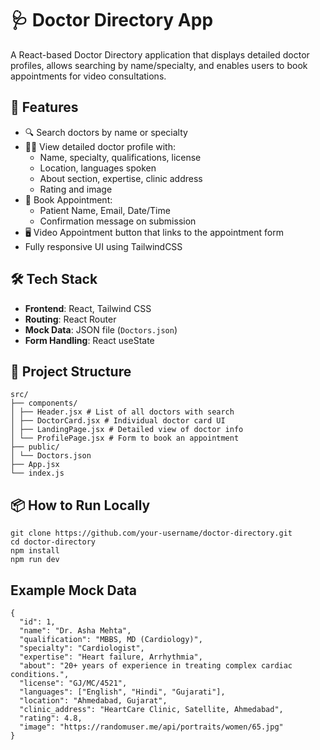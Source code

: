 # 🩺 Doctor Directory App

A React-based Doctor Directory application that displays detailed doctor profiles, allows searching by name/specialty, and enables users to book appointments for video consultations.

## 🚀 Features

- 🔍 Search doctors by name or specialty
- 🧑‍⚕️ View detailed doctor profile with:
  - Name, specialty, qualifications, license
  - Location, languages spoken
  - About section, expertise, clinic address
  - Rating and image
- 📅 Book Appointment:
  - Patient Name, Email, Date/Time
  - Confirmation message on submission
- 🖥️ Video Appointment button that links to the appointment form
- Fully responsive UI using TailwindCSS

## 🛠️ Tech Stack

- **Frontend**: React, Tailwind CSS
- **Routing**: React Router
- **Mock Data**: JSON file (`Doctors.json`)
- **Form Handling**: React useState

## 📁 Project Structure

    src/
    ├── components/
    │ ├── Header.jsx # List of all doctors with search
    │ ├── DoctorCard.jsx # Individual doctor card UI
    │ ├── LandingPage.jsx # Detailed view of doctor info
    │ └── ProfilePage.jsx # Form to book an appointment
    ├── public/
    │ └── Doctors.json
    ├── App.jsx
    └── index.js



## 📦 How to Run Locally

    git clone https://github.com/your-username/doctor-directory.git
    cd doctor-directory
    npm install
    npm run dev
##    Example Mock Data
    {
      "id": 1,
      "name": "Dr. Asha Mehta",
      "qualification": "MBBS, MD (Cardiology)",
      "specialty": "Cardiologist",
      "expertise": "Heart failure, Arrhythmia",
      "about": "20+ years of experience in treating complex cardiac conditions.",
      "license": "GJ/MC/4521",
      "languages": ["English", "Hindi", "Gujarati"],
      "location": "Ahmedabad, Gujarat",
      "clinic_address": "HeartCare Clinic, Satellite, Ahmedabad",
      "rating": 4.8,
      "image": "https://randomuser.me/api/portraits/women/65.jpg"
    }


